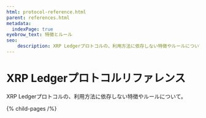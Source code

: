```yaml
---
html: protocol-reference.html
parent: references.html
metadata:
  indexPage: true
eyebrow_text: 特徴とルール
seo:
    description: XRP Ledgerプロトコルの、利用方法に依存しない特徴やルールについて。
---
```

# XRP Ledgerプロトコルリファレンス

XRP Ledgerプロトコルの、利用方法に依存しない特徴やルールについて。


{% child-pages /%}
